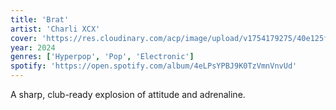 ```yaml
---
title: 'Brat'
artist: 'Charli XCX'
cover: 'https://res.cloudinary.com/acp/image/upload/v1754179275/40e125f0-484b-44cc-9be0-d5952b4379a4.png'
year: 2024
genres: ['Hyperpop', 'Pop', 'Electronic']
spotify: 'https://open.spotify.com/album/4eLPsYPBJ9K0TzVmnVnvUd'
---
```


A sharp, club-ready explosion of attitude and adrenaline.
